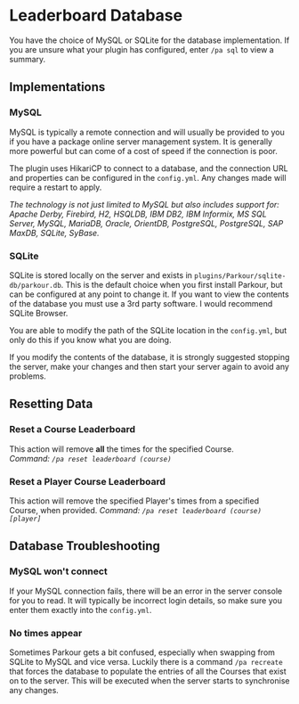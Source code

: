 Leaderboard Database
======

You have the choice of MySQL or SQLite for the database implementation. If you are unsure what your plugin has configured, enter `/pa sql` to view a summary.

## Implementations

### MySQL

MySQL is typically a remote connection and will usually be provided to you if you have a package online server management system. It is generally more powerful but can come of a cost of speed if the connection is poor.

The plugin uses HikariCP to connect to a database, and the connection URL and properties can be configured in the `config.yml`. Any changes made will require a restart to apply.

_The technology is not just limited to MySQL but also includes support for: Apache Derby, Firebird, H2, HSQLDB, IBM DB2, IBM Informix, MS SQL Server, MySQL, MariaDB, Oracle, OrientDB, PostgreSQL, PostgreSQL, SAP MaxDB, SQLite, SyBase._

### SQLite

SQLite is stored locally on the server and exists in `plugins/Parkour/sqlite-db/parkour.db`. This is the default choice when you first install Parkour, but can be configured at any point to change it. If you want to view the contents of the database you must use a 3rd party software. I would recommend SQLite Browser.

You are able to modify the path of the SQLite location in the `config.yml`, but only do this if you know what you are doing.

If you modify the contents of the database, it is strongly suggested stopping the server, make your changes and then start your server again to avoid any problems.

## Resetting Data

### Reset a Course Leaderboard

This action will remove **all** the times for the specified Course.  
_Command: `/pa reset leaderboard (course)`_

### Reset a Player Course Leaderboard

This action will remove the specified Player's times from a specified Course, when provided.
_Command: `/pa reset leaderboard (course) [player]`_


## Database Troubleshooting

### MySQL won't connect

If your MySQL connection fails, there will be an error in the server console for you to read. It will typically be incorrect login details, so make sure you enter them exactly into the `config.yml`.

### No times appear

Sometimes Parkour gets a bit confused, especially when swapping from SQLite to MySQL and vice versa. Luckily there is a command `/pa recreate` that forces the database to populate the entries of all the Courses that exist on to the server. This will be executed when the server starts to synchronise any changes.
